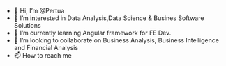 - 👋 Hi, I’m @Pertua
- 👀 I’m interested in Data Analysis,Data Science & Busines Software Solutions 
- 🌱 I’m currently learning Angular framework for FE Dev.
- 💞️ I’m looking to collaborate on Business Analysis, Business Intelligence and Financial Analysis
- 📫 How to reach me 

<!---
Pertua/Pertua is a ✨ special ✨ repository because its `README.md` (this file) appears on your GitHub profile.
You can click the Preview link to take a look at your changes.
--->
